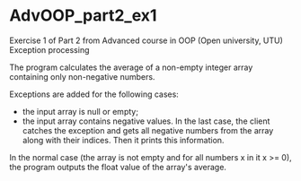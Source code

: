 # AdvOOP_part2_ex1
Exercise 1 of Part 2 from Advanced course in OOP (Open university, UTU)
Exception processing

The program calculates the average of a non-empty integer array containing only non-negative numbers.

Exceptions are added for the following cases:
- the input array is null or empty;
- the input array contains negative values.
In the last case, the client catches the exception and gets all negative numbers from the array along with their indices. Then it prints this information.

In the normal case (the array is not empty and for all numbers x in it x >= 0), the program outputs the float value of the array's average.
